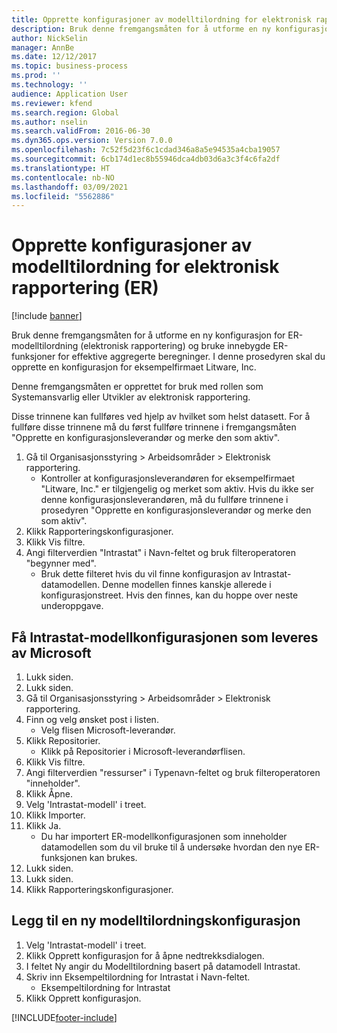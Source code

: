 ```yaml
---
title: Opprette konfigurasjoner av modelltilordning for elektronisk rapportering (ER)
description: Bruk denne fremgangsmåten for å utforme en ny konfigurasjon for ER-modelltilordning (elektronisk rapportering) og bruke innebygde ER-funksjoner for effektive aggregerte beregninger.
author: NickSelin
manager: AnnBe
ms.date: 12/12/2017
ms.topic: business-process
ms.prod: ''
ms.technology: ''
audience: Application User
ms.reviewer: kfend
ms.search.region: Global
ms.author: nselin
ms.search.validFrom: 2016-06-30
ms.dyn365.ops.version: Version 7.0.0
ms.openlocfilehash: 7c52f5d23f6c1cdad346a8a5e94535a4cba19057
ms.sourcegitcommit: 6cb174d1ec8b55946dca4db03d6a3c3f4c6fa2df
ms.translationtype: HT
ms.contentlocale: nb-NO
ms.lasthandoff: 03/09/2021
ms.locfileid: "5562886"
---
```

# <a name="create-electronic-reporting-er-model-mapping-configurations"></a>Opprette konfigurasjoner av modelltilordning for elektronisk rapportering (ER)

[!include [banner](../../includes/banner.md)]

Bruk denne fremgangsmåten for å utforme en ny konfigurasjon for ER-modelltilordning (elektronisk rapportering) og bruke innebygde ER-funksjoner for effektive aggregerte beregninger. I denne prosedyren skal du opprette en konfigurasjon for eksempelfirmaet Litware, Inc. 

Denne fremgangsmåten er opprettet for bruk med rollen som Systemansvarlig eller Utvikler av elektronisk rapportering.

Disse trinnene kan fullføres ved hjelp av hvilket som helst datasett. For å fullføre disse trinnene må du først fullføre trinnene i fremgangsmåten "Opprette en konfigurasjonsleverandør og merke den som aktiv".

1. Gå til Organisasjonsstyring > Arbeidsområder > Elektronisk rapportering.
    * Kontroller at konfigurasjonsleverandøren for eksempelfirmaet "Litware, Inc." er tilgjengelig og merket som aktiv. Hvis du ikke ser denne konfigurasjonsleverandøren, må du fullføre trinnene i prosedyren "Opprette en konfigurasjonsleverandør og merke den som aktiv".  
2. Klikk Rapporteringskonfigurasjoner.
3. Klikk Vis filtre.
4. Angi filterverdien "Intrastat" i Navn-feltet og bruk filteroperatoren "begynner med".
    * Bruk dette filteret hvis du vil finne konfigurasjon av Intrastat-datamodellen. Denne modellen finnes kanskje allerede i konfigurasjonstreet. Hvis den finnes, kan du hoppe over neste underoppgave.   

## <a name="get-the-intrastat-model-configuration-provided-by-microsoft"></a>Få Intrastat-modellkonfigurasjonen som leveres av Microsoft
1. Lukk siden.
2. Lukk siden.
3. Gå til Organisasjonsstyring > Arbeidsområder > Elektronisk rapportering.
4. Finn og velg ønsket post i listen.
    * Velg flisen Microsoft-leverandør.  
5. Klikk Repositorier.
    * Klikk på Repositorier i Microsoft-leverandørflisen.  
6. Klikk Vis filtre.
7. Angi filterverdien "ressurser" i Typenavn-feltet og bruk filteroperatoren "inneholder". 
8. Klikk Åpne.
9. Velg 'Intrastat-modell' i treet.
10. Klikk Importer.
11. Klikk Ja.
    * Du har importert ER-modellkonfigurasjonen som inneholder datamodellen som du vil bruke til å undersøke hvordan den nye ER-funksjonen kan brukes.  
12. Lukk siden.
13. Lukk siden.
14. Klikk Rapporteringskonfigurasjoner.

## <a name="add-a-new-model-mapping-configuration"></a>Legg til en ny modelltilordningskonfigurasjon
1. Velg 'Intrastat-modell' i treet.
2. Klikk Opprett konfigurasjon for å åpne nedtrekksdialogen.
3. I feltet Ny angir du Modelltilordning basert på datamodell Intrastat.
4. Skriv inn Eksempeltilordning for Intrastat i Navn-feltet.
    * Eksempeltilordning for Intrastat  
5. Klikk Opprett konfigurasjon.



[!INCLUDE[footer-include](../../../../includes/footer-banner.md)]